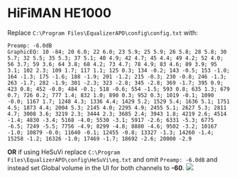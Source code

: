 # HiFiMAN HE1000
Replace `C:\Program Files\EqualizerAPO\config\config.txt` with:
```
Preamp: -6.0dB
GraphicEQ: 10 -84; 20 6.0; 22 6.0; 23 5.9; 25 5.9; 26 5.8; 28 5.8; 30 5.7; 32 5.5; 35 5.3; 37 5.1; 40 4.9; 42 4.7; 45 4.4; 49 4.2; 52 4.0; 56 3.7; 59 3.6; 64 3.8; 68 4.2; 73 4.7; 78 4.9; 83 4.6; 89 3.9; 95 3.1; 102 2.3; 109 1.7; 117 1.1; 125 0.3; 134 -0.2; 143 -0.5; 153 -1.0; 164 -1.3; 175 -1.6; 188 -1.9; 201 -1.2; 215 -0.3; 230 -0.8; 246 -1.3; 263 -1.7; 282 -1.9; 301 -2.3; 323 -2.8; 345 -2.8; 369 -1.7; 395 0.9; 423 0.8; 452 -0.0; 484 -0.1; 518 -0.6; 554 -1.5; 593 0.8; 635 1.3; 679 0.7; 726 0.2; 777 1.4; 832 1.0; 890 0.3; 952 0.3; 1019 -0.1; 1090 -0.0; 1167 1.7; 1248 4.3; 1336 4.4; 1429 5.2; 1529 5.4; 1636 5.1; 1751 4.5; 1873 4.4; 2004 5.3; 2145 4.0; 2295 4.9; 2455 5.1; 2627 5.3; 2811 4.7; 3008 3.6; 3219 2.3; 3444 2.3; 3685 2.4; 3943 1.8; 4219 2.6; 4514 -1.4; 4830 -3.4; 5168 -4.0; 5530 -3.1; 5917 -2.6; 6331 -5.3; 6775 -6.5; 7249 -5.5; 7756 -4.9; 8299 -4.8; 8880 -4.6; 9502 -3.2; 10167 -1.0; 10879 -0.0; 11640 -0.1; 12455 -0.8; 13327 -1.3; 14260 -1.4; 15258 -1.2; 16326 -1.0; 17469 -1.7; 18692 -2.6; 20000 -2.9
```
**OR** if using HeSuVi replace `C:\Program Files\EqualizerAPO\config\HeSuVi\eq.txt` and omit `Preamp: -6.0dB` and instead set Global volume in the UI for both channels to **-60**.
![](https://raw.githubusercontent.com/jaakkopasanen/AutoEq/master/results/Sonoma%20Model%20One/innerfidelity/onear/HiFiMAN%20HE1000/HiFiMAN%20HE1000.png)
